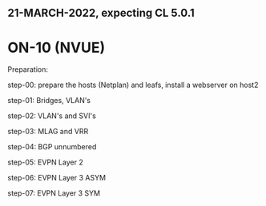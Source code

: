 
## 21-MARCH-2022, expecting CL 5.0.1

# ON-10 (NVUE)

Preparation:

step-00: prepare the hosts (Netplan) and leafs, install a webserver on host2

step-01: Bridges, VLAN's

step-02: VLAN's and SVI's

step-03: MLAG and VRR

step-04: BGP unnumbered

step-05: EVPN Layer 2 

step-06: EVPN Layer 3 ASYM

step-07: EVPN Layer 3 SYM
